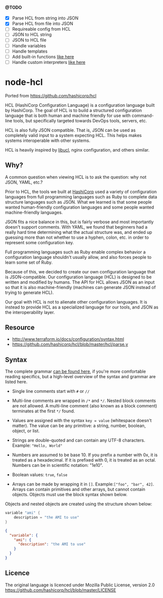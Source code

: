 #### @TODO

-	[x] Parse HCL from string into JSON
-	[x] Parse HCL from file into JSON
-	[ ] Requireable config from HCL
-	[ ] JSON to HCL string
-	[ ] JSON to HCL file
-	[ ] Handle variables
-	[ ] Handle templates
-	[ ] Add built-in functions [like here](https://terraform.io/docs/configuration/interpolation.html)
-	[ ] Handle custom interpreters [like here](https://terraform.io/docs/configuration/resources.html)

node-hcl
========

Ported from https://github.com/hashicorp/hcl

HCL (HashiCorp Configuration Language) is a configuration language built by HashiCorp. The goal of HCL is to build a structured configuration language that is both human and machine friendly for use with command-line tools, but specifically targeted towards DevOps tools, servers, etc.

HCL is also fully JSON compatible. That is, JSON can be used as completely valid input to a system expecting HCL. This helps makes systems interoperable with other systems.

HCL is heavily inspired by [libucl](https://github.com/vstakhov/libucl), nginx configuration, and others similar.

Why?
----

A common question when viewing HCL is to ask the question: why not JSON, YAML, etc.?

Prior to HCL, the tools we built at [HashiCorp](http://www.hashicorp.com) used a variety of configuration languages from full programming languages such as Ruby to complete data structure languages such as JSON. What we learned is that some people wanted human-friendly configuration languages and some people wanted machine-friendly languages.

JSON fits a nice balance in this, but is fairly verbose and most importantly doesn't support comments. With YAML, we found that beginners had a really hard time determining what the actual structure was, and ended up guessing more than not whether to use a hyphen, colon, etc. in order to represent some configuration key.

Full programming languages such as Ruby enable complex behavior a configuration language shouldn't usually allow, and also forces people to learn some set of Ruby.

Because of this, we decided to create our own configuration language that is JSON-compatible. Our configuration language (HCL) is designed to be written and modified by humans. The API for HCL allows JSON as an input so that it is also machine-friendly (machines can generate JSON instead of trying to generate HCL).

Our goal with HCL is not to alienate other configuration languages. It is instead to provide HCL as a specialized language for our tools, and JSON as the interoperability layer.

Resource
--------

-	http://www.terraform.io/docs/configuration/syntax.html
-	https://github.com/hashicorp/hcl/blob/master/hcl/parse.y

Syntax
------

The complete grammar [can be found here](https://github.com/hashicorp/hcl/blob/master/hcl/parse.y), if you're more comfortable reading specifics, but a high-level overview of the syntax and grammar are listed here.

-	Single line comments start with `#` or `//`

-	Multi-line comments are wrapped in `/*` and `*/`. Nested block comments are not allowed. A multi-line comment (also known as a block comment) terminates at the first `*/` found.

-	Values are assigned with the syntax `key = value` (whitespace doesn't matter). The value can be any primitive: a string, number, boolean, object, or list.

-	Strings are double-quoted and can contain any UTF-8 characters. Example: `"Hello, World"`

-	Numbers are assumed to be base 10. If you prefix a number with 0x, it is treated as a hexadecimal. If it is prefixed with 0, it is treated as an octal. Numbers can be in scientific notation: "1e10".

-	Boolean values: `true`, `false`

-	Arrays can be made by wrapping it in `[]`. Example:`["foo", "bar", 42]`. Arrays can contain primitives and other arrays, but cannot contain objects. Objects must use the block syntax shown below.

Objects and nested objects are created using the structure shown below:

```go
variable "ami" {
    description = "the AMI to use"
}
```

```json
{
  "variable": {
    "ami": {
      "description": "the AMI to use"
    }
  }
}

```

Licence
-------

The original language is licenced under Mozilla Public License, version 2.0 https://github.com/hashicorp/hcl/blob/master/LICENSE
